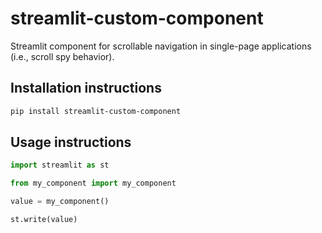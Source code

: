 # streamlit-custom-component

Streamlit component for scrollable navigation in single-page applications (i.e., scroll spy behavior).

## Installation instructions

```sh
pip install streamlit-custom-component
```

## Usage instructions

```python
import streamlit as st

from my_component import my_component

value = my_component()

st.write(value)
```